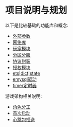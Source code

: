 # 项目说明与规划

以下是比较基础的功能库和概念:

- [外部参数](args.md)
- [网络库](network.md)
- [玩家模块](agent.md)
- [分区分服](region.md)
- [协议封装](protocol.md)
- [授权模块](user.md)
- [ets|dict|state](ets_dict_state.md)
- [emysql驱动](emysql.md)
- [timer定时器](timer.md)


游戏架构相关说明:

- [角色分工](roles.md)
- [首次启动](started.md)
- [心跳包推送](heartbeat.md)